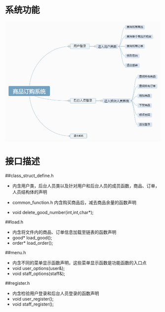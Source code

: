 # 系统功能
![Image text](https://github.com/CennyMo/Buying-System/blob/master/img/1.png)

# 接口描述
##class_struct_define.h
* 内含用户类，后台人员类以及针对用户和后台人员的成员函数，商品、订单，人员结构体的声明

* common_function.h 内含购买商品后，减去商品余量的函数声明
* void delete_good_number(int,int,char*);

##load.h 
* 内含将文件内的商品、订单信息加载至链表的函数声明
* good* load_good();
* order* load_order();

##menu.h 
* 内含不同的菜单显示函数声明，这些菜单显示函数是功能函数的入口点
* void user_options(user&);
* void staff_options(staff&);

##register.h 
* 内含检验用户登录和后台人员登录的函数声明
* void user_register();
* void staff_register();
